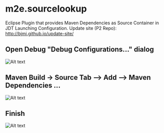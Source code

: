# m2e.sourcelookup
Eclipse Plugin that provides Maven Dependencies as Source Container in JDT Launching Configuration.
Update site (P2 Repo): http://bjmi.github.io/update-site/
## Open Debug "Debug Configurations..." dialog
![Alt text](../gh-pages/images/launch-debug1.png?raw=true)
## Maven Build -> Source Tab --> Add --> Maven Dependencies ...
![Alt text](../gh-pages/images/launch-debug2.png?raw=true)
## Finish
![Alt text](../gh-pages/images/launch-debug3.png?raw=true)
